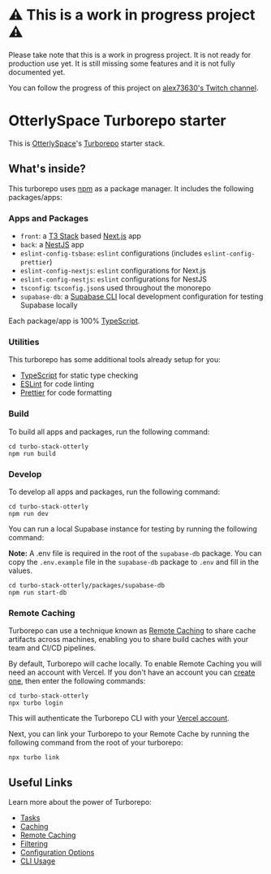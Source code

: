 # ⚠️ This is a work in progress project ⚠️

Please take note that this is a work in progress project. It is not ready for production use yet. It is still missing some features and it is not fully documented yet.

You can follow the progress of this project on [alex73630's Twitch channel](https://www.twitch.tv/alex73630).

# OtterlySpace Turborepo starter

This is [OtterlySpace](https://otterly.space)'s [Turborepo](https://turbo.build/repo) starter stack.

## What's inside?

This turborepo uses [npm](https://www.npmjs.com/) as a package manager. It includes the following packages/apps:

### Apps and Packages

- `front`: a [T3 Stack](https://create.t3.gg/) based [Next.js](https://nextjs.org/) app
- `back`: a [NestJS](https://nestjs.com/) app
- `eslint-config-tsbase`: `eslint` configurations (includes `eslint-config-prettier`)
- `eslint-config-nextjs`: `eslint` configurations for Next.js
- `eslint-config-nestjs`: `eslint` configurations for NestJS
- `tsconfig`: `tsconfig.json`s used throughout the monorepo
- `supabase-db`: a [Supabase CLI](https://supabase.com/docs/guides/cli/local-development) local development configuration for testing Supabase locally

Each package/app is 100% [TypeScript](https://www.typescriptlang.org/).

### Utilities

This turborepo has some additional tools already setup for you:

- [TypeScript](https://www.typescriptlang.org/) for static type checking
- [ESLint](https://eslint.org/) for code linting
- [Prettier](https://prettier.io) for code formatting

### Build

To build all apps and packages, run the following command:

```
cd turbo-stack-otterly
npm run build
```

### Develop

To develop all apps and packages, run the following command:

```
cd turbo-stack-otterly
npm run dev
```

You can run a local Supabase instance for testing by running the following command:

**Note:** A .env file is required in the root of the `supabase-db` package. You can copy the `.env.example` file in the `supabase-db` package to `.env` and fill in the values.

```
cd turbo-stack-otterly/packages/supabase-db
npm run start-db
```

### Remote Caching

Turborepo can use a technique known as [Remote Caching](https://turbo.build/repo/docs/core-concepts/remote-caching) to share cache artifacts across machines, enabling you to share build caches with your team and CI/CD pipelines.

By default, Turborepo will cache locally. To enable Remote Caching you will need an account with Vercel. If you don't have an account you can [create one](https://vercel.com/signup), then enter the following commands:

```
cd turbo-stack-otterly
npx turbo login
```

This will authenticate the Turborepo CLI with your [Vercel account](https://vercel.com/docs/concepts/personal-accounts/overview).

Next, you can link your Turborepo to your Remote Cache by running the following command from the root of your turborepo:

```
npx turbo link
```

## Useful Links

Learn more about the power of Turborepo:

- [Tasks](https://turbo.build/repo/docs/core-concepts/monorepos/running-tasks)
- [Caching](https://turbo.build/repo/docs/core-concepts/caching)
- [Remote Caching](https://turbo.build/repo/docs/core-concepts/remote-caching)
- [Filtering](https://turbo.build/repo/docs/core-concepts/monorepos/filtering)
- [Configuration Options](https://turbo.build/repo/docs/reference/configuration)
- [CLI Usage](https://turbo.build/repo/docs/reference/command-line-reference)
